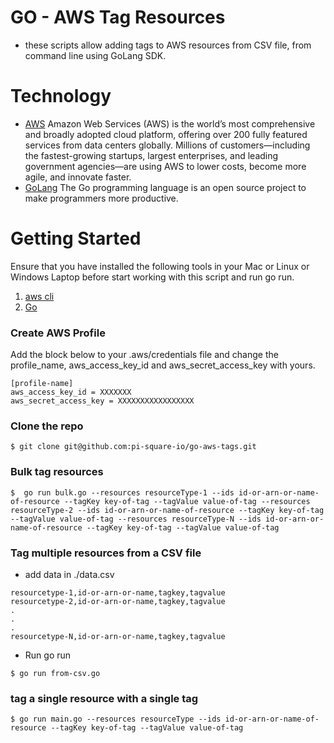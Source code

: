 #  GO - AWS Tag Resources

- these scripts allow adding tags to AWS resources from CSV file, from command line  using GoLang SDK.

# Technology

- [AWS](https://aws.amazon.com/what-is-aws/) Amazon Web Services (AWS) is the world’s most comprehensive and broadly adopted cloud platform, offering over 200 fully featured services from data centers globally. Millions of customers—including the fastest-growing startups, largest enterprises, and leading government agencies—are using AWS to lower costs, become more agile, and innovate faster.
- [GoLang](https://go.dev/doc/) The Go programming language is an open source project to make programmers more productive.


# Getting Started

Ensure that you have installed the following tools in your Mac or Linux or Windows Laptop before start working with this script and run go run.

1. [aws cli](https://docs.aws.amazon.com/cli/latest/userguide/install-cliv2.html)
2. [Go](https://go.dev/doc/install)

### Create AWS Profile

Add the block below to your .aws/credentials file and change the profile_name, aws_access_key_id and aws_secret_access_key with yours.

```shell script
[profile-name]
aws_access_key_id = XXXXXXX
aws_secret_access_key = XXXXXXXXXXXXXXXXX
```

### Clone the repo

```shell script
$ git clone git@github.com:pi-square-io/go-aws-tags.git
```

### Bulk tag resources

```shell script
$  go run bulk.go --resources resourceType-1 --ids id-or-arn-or-name-of-resource --tagKey key-of-tag --tagValue value-of-tag --resources resourceType-2 --ids id-or-arn-or-name-of-resource --tagKey key-of-tag --tagValue value-of-tag --resources resourceType-N --ids id-or-arn-or-name-of-resource --tagKey key-of-tag --tagValue value-of-tag
```

### Tag multiple resources from a CSV file

- add data in ./data.csv
```shell script
resourcetype-1,id-or-arn-or-name,tagkey,tagvalue
resourcetype-2,id-or-arn-or-name,tagkey,tagvalue
.
.
.
resourcetype-N,id-or-arn-or-name,tagkey,tagvalue
```

- Run go run 

```shell script
$ go run from-csv.go
```

### tag a single resource with a single tag

```shell script
$ go run main.go --resources resourceType --ids id-or-arn-or-name-of-resource --tagKey key-of-tag --tagValue value-of-tag
```
